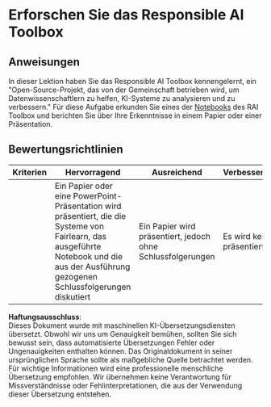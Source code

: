 # Erforschen Sie das Responsible AI Toolbox

## Anweisungen

In dieser Lektion haben Sie das Responsible AI Toolbox kennengelernt, ein "Open-Source-Projekt, das von der Gemeinschaft betrieben wird, um Datenwissenschaftlern zu helfen, KI-Systeme zu analysieren und zu verbessern." Für diese Aufgabe erkunden Sie eines der [Notebooks](https://github.com/microsoft/responsible-ai-toolbox/blob/main/notebooks/responsibleaidashboard/getting-started.ipynb) des RAI Toolbox und berichten Sie über Ihre Erkenntnisse in einem Papier oder einer Präsentation.

## Bewertungsrichtlinien

| Kriterien | Hervorragend | Ausreichend | Verbesserungsbedürftig |
| --------- | ------------ | ----------- | ---------------------- |
|           | Ein Papier oder eine PowerPoint-Präsentation wird präsentiert, die die Systeme von Fairlearn, das ausgeführte Notebook und die aus der Ausführung gezogenen Schlussfolgerungen diskutiert | Ein Papier wird präsentiert, jedoch ohne Schlussfolgerungen | Es wird kein Papier präsentiert |

**Haftungsausschluss**:  
Dieses Dokument wurde mit maschinellen KI-Übersetzungsdiensten übersetzt. Obwohl wir uns um Genauigkeit bemühen, sollten Sie sich bewusst sein, dass automatisierte Übersetzungen Fehler oder Ungenauigkeiten enthalten können. Das Originaldokument in seiner ursprünglichen Sprache sollte als maßgebliche Quelle betrachtet werden. Für wichtige Informationen wird eine professionelle menschliche Übersetzung empfohlen. Wir übernehmen keine Verantwortung für Missverständnisse oder Fehlinterpretationen, die aus der Verwendung dieser Übersetzung entstehen.